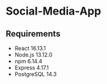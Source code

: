 # Social-Media-App

## Requirements

- React 16.13.1
- Node.js 13.12.0
- npm 6.14.4
- Express 4.17.1
- PostgreSQL 14.3
